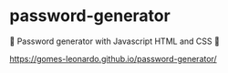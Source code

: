 # password-generator
  🔑 Password generator with Javascript HTML and CSS 🔑
  
  https://gomes-leonardo.github.io/password-generator/
